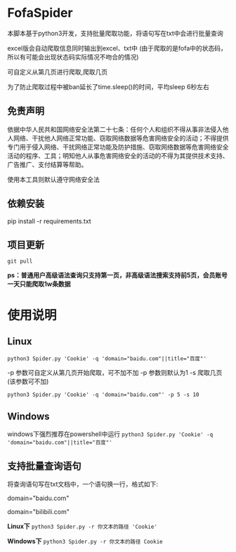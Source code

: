 # FofaSpider

本脚本基于python3开发，支持批量爬取功能，将语句写在txt中会进行批量查询

excel版会自动爬取信息同时输出到excel、txt中 (由于爬取的是fofa中的状态码，所以有可能会出现状态码实际情况不吻合的情况)

可自定义从第几页进行爬取,爬取几页

为了防止爬取过程中被ban延长了time.sleep()的时间，平均sleep 6秒左右

## 免责声明

依据中华人民共和国网络安全法第二十七条：任何个人和组织不得从事非法侵入他人网络、干扰他人网络正常功能、窃取网络数据等危害网络安全的活动；不得提供专门用于侵入网络、干扰网络正常功能及防护措施、窃取网络数据等危害网络安全活动的程序、工具；明知他人从事危害网络安全的活动的不得为其提供技术支持、广告推广、支付结算等帮助。

使用本工具则默认遵守网络安全法

## 依赖安装

pip install -r requirements.txt

## 项目更新

`git pull`

**ps：普通用户高级语法查询只支持第一页，非高级语法搜索支持前5页，会员账号一天只能爬取1w条数据**

# 使用说明



## Linux

`python3 Spider.py 'Cookie' -q 'domain="baidu.com"||title="百度"' `

-p 参数可自定义从第几页开始爬取，可不加不加 -p 参数则默认为1 -s 爬取几页(该参数可不加)

`python3 Spider.py 'Cookie' -q 'domain="baidu.com"' -p 5 -s 10`

## Windows

windows下强烈推荐在powershell中运行
`python3 Spider.py 'Cookie' -q 'domain="baidu.com"||title="百度"' `


## 支持批量查询语句
将查询语句写在txt文档中，一个语句换一行，格式如下:

domain="baidu.com"

domain="bilibili.com"

**Linux下**
`python3 Spider.py -r 你文本的路径 'Cookie'`

**Windows下**
`python3 Spider.py -r 你文本的路径 Cookie`



